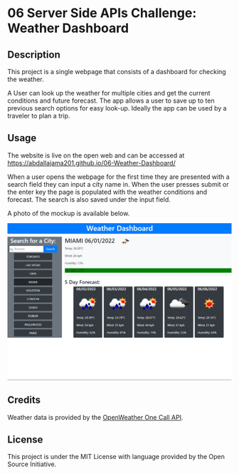 # 06 Server Side APIs Challenge: Weather Dashboard
 
## Description
 
This project is a single webpage that consists of a dashboard for checking the weather.

A User can look up the weather for multiple cities and get the current conditions and future forecast. The app allows a user to save up to ten previous search options for easy look-up. Ideally the app can be used by a traveler to plan a trip.
 
## Usage
 
The website is live on the open web and can be accessed at https://abdallajama201.github.io/06-Weather-Dashboard/

When a user opens the webpage for the first time they are presented with a search field they can input a city name in. When the user presses submit or the enter key the page is populated with the weather conditions and forecast. The search is also saved under the input field.

A photo of the mockup is available below.
 
![mockup of website](assets/images/mock-up.png)
  
## Credits
 
Weather data is provided by the [OpenWeather One Call API](https://openweathermap.org/api/one-call-api).
 
## License
 
 This project is under the MIT License with language provided by the Open Source Initiative.